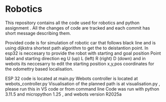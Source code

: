 # Robotics 
This repository contains all the code used for robotics and python assignment . 
All the changes of code are tracked and each commit has short message describing them. 

Provided code is for simulation of robotic car that follows black line and is using dijkstra shortest path algorithm to get the to deistantion point.
In esp32 is neccesary to provide the robot with starting and goal position Point label and starting direction eg U (up) L (left) R (right) D (down) and in webots its neccesarry to edit the starting position x,y,pos coordinates for the odomettry based localisation. 

ESP 32 code is located at main.py 
Webots controller is located at webots_controller.py 
Visualisation of the planned path is at visualisation.py , please run this in VS code or from command line 
Code was run with python 3.11.5 and micropython 1.25 , and webots version  R2025a